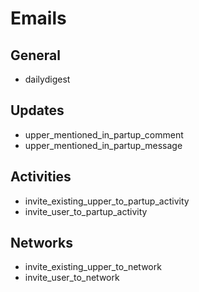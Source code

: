 # Emails

## General
* dailydigest

## Updates
* upper_mentioned_in_partup_comment
* upper_mentioned_in_partup_message

## Activities
* invite_existing_upper_to_partup_activity
* invite_user_to_partup_activity

## Networks
* invite_existing_upper_to_network
* invite_user_to_network
